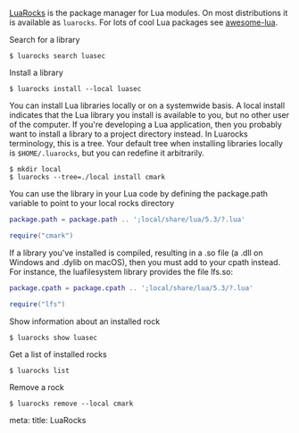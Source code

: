[LuaRocks](https://luarocks.org/) is the package manager for Lua modules. On most distributions it is available as `luarocks`. For lots of cool Lua packages see [awesome-lua](https://github.com/JaredSartin/awesome-lua).

Search for a library

```console
$ luarocks search luasec
```

Install a library

```console
$ luarocks install --local luasec
```

You can install Lua libraries locally or on a systemwide basis. A local install indicates that the Lua library you install is available to you, but no other user of the computer. If you're developing a Lua application, then you probably want to install a library to a project directory instead. In Luarocks terminology, this is a tree. Your default tree when installing libraries locally is `$HOME/.luarocks`, but you can redefine it arbitrarily.

```console
$ mkdir local
$ luarocks --tree=./local install cmark
```

You can use the library in your Lua code by defining the package.path variable to point to your local rocks directory

```lua
package.path = package.path .. ';local/share/lua/5.3/?.lua'

require("cmark")
```

If a library you've installed is compiled, resulting in a .so file (a .dll on Windows and .dylib on macOS), then you must add to your cpath instead. For instance, the luafilesystem library provides the file lfs.so:

```lua
package.cpath = package.cpath .. ';local/share/lua/5.3/?.lua'

require("lfs")
```

Show information about an installed rock

```console
$ luarocks show luasec
```

Get a list of installed rocks

```console
$ luarocks list
```

Remove a rock

```console
$ luarocks remove --local cmark
```

<route lang="yaml">
meta:
  title: LuaRocks
</route>
